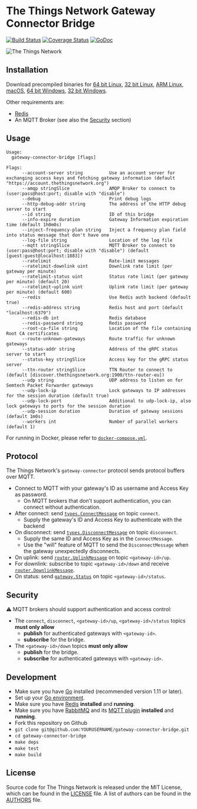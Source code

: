 # The Things Network Gateway Connector Bridge

[![Build Status](https://travis-ci.org/TheThingsNetwork/gateway-connector-bridge.svg?branch=master)](https://travis-ci.org/TheThingsNetwork/gateway-connector-bridge) [![Coverage Status](https://coveralls.io/repos/github/TheThingsNetwork/gateway-connector-bridge/badge.svg?branch=master)](https://coveralls.io/github/TheThingsNetwork/gateway-connector-bridge?branch=master) [![GoDoc](https://godoc.org/github.com/TheThingsNetwork/gateway-connector-bridge?status.svg)](https://godoc.org/github.com/TheThingsNetwork/gateway-connector-bridge)

![The Things Network](https://thethings.blob.core.windows.net/ttn/logo.svg)

## Installation

Download precompiled binaries for [64 bit Linux][download-linux-amd64], [32 bit Linux][download-linux-386], [ARM Linux][download-linux-arm], [macOS][download-darwin-amd64], [64 bit Windows][download-windows-amd64], [32 bit Windows][download-windows-386].

[download-linux-amd64]: https://ttnreleases.blob.core.windows.net/gateway-connector-bridge/master/gateway-connector-bridge-linux-amd64.zip
[download-linux-386]: https://ttnreleases.blob.core.windows.net/gateway-connector-bridge/master/gateway-connector-bridge-linux-386.zip
[download-linux-arm]: https://ttnreleases.blob.core.windows.net/gateway-connector-bridge/master/gateway-connector-bridge-linux-arm.zip
[download-darwin-amd64]: https://ttnreleases.blob.core.windows.net/gateway-connector-bridge/master/gateway-connector-bridge-darwin-amd64.zip
[download-windows-amd64]: https://ttnreleases.blob.core.windows.net/gateway-connector-bridge/master/gateway-connector-bridge-windows-amd64.exe.zip
[download-windows-386]: https://ttnreleases.blob.core.windows.net/gateway-connector-bridge/master/gateway-connector-bridge-windows-386.exe.zip

Other requirements are:

- [Redis](http://redis.io/download)
- An MQTT Broker (see also the [Security](#security) section)

## Usage

```
Usage:
  gateway-connector-bridge [flags]

Flags:
      --account-server string          Use an account server for exchanging access keys and fetching gateway information (default "https://account.thethingsnetwork.org")
      --amqp stringSlice               AMQP Broker to connect to (user:pass@host:port; disable with "disable")
      --debug                          Print debug logs
      --http-debug-addr string         The address of the HTTP debug server to start
      --id string                      ID of this bridge
      --info-expire duration           Gateway Information expiration time (default 1h0m0s)
      --inject-frequency-plan string   Inject a frequency plan field into status message that don't have one
      --log-file string                Location of the log file
      --mqtt stringSlice               MQTT Broker to connect to (user:pass@host:port; disable with "disable") (default [guest:guest@localhost:1883])
      --ratelimit                      Rate-limit messages
      --ratelimit-downlink uint        Downlink rate limit (per gateway per minute)
      --ratelimit-status uint          Status rate limit (per gateway per minute) (default 20)
      --ratelimit-uplink uint          Uplink rate limit (per gateway per minute) (default 600)
      --redis                          Use Redis auth backend (default true)
      --redis-address string           Redis host and port (default "localhost:6379")
      --redis-db int                   Redis database
      --redis-password string          Redis password
      --root-ca-file string            Location of the file containing Root CA certificates
      --route-unknown-gateways         Route traffic for unknown gateways
      --status-addr string             Address of the gRPC status server to start
      --status-key stringSlice         Access key for the gRPC status server
      --ttn-router stringSlice         TTN Router to connect to (default [discover.thethingsnetwork.org:1900/ttn-router-eu])
      --udp string                     UDP address to listen on for Semtech Packet Forwarder gateways
      --udp-lock-ip                    Lock gateways to IP addresses for the session duration (default true)
      --udp-lock-port                  Additional to udp-lock-ip, also lock gateways to ports for the session duration
      --udp-session duration           Duration of gateway sessions (default 1m0s)
      --workers int                    Number of parallel workers (default 1)
```

For running in Docker, please refer to [`docker-compose.yml`](docker-compose.yml).

## Protocol

The Things Network's `gateway-connector` protocol sends protocol buffers over MQTT.

- Connect to MQTT with your gateway's ID as username and Access Key as password.
  - On MQTT brokers that don't support authentication, you can connect without authentication.
- After connect: send [`types.ConnectMessage`](types/types.proto) on topic `connect`.
  - Supply the gateway's ID and Access Key to authenticate with the backend
- On disconnect: send [`types.DisconnectMessage`](types/types.proto) on topic `disconnect`.
  - Supply the same ID and Access Key as in the `ConnectMessage`.
  - Use the "will" feature of MQTT to send the `DisconnectMessage` when the gateway unexpectedly disconnects.
- On uplink: send [`router.UplinkMessage`](https://github.com/TheThingsNetwork/api/blob/master/router/router.proto) on topic `<gateway-id>/up`.
- For downlink: subscribe to topic `<gateway-id>/down` and receive [`router.DownlinkMessage`](https://github.com/TheThingsNetwork/api/blob/master/router/router.proto).
- On status: send [`gateway.Status`](https://github.com/TheThingsNetwork/api/blob/master/gateway/gateway.proto) on topic `<gateway-id>/status`.

## Security

⚠️ MQTT brokers should support authentication and access control:

- The `connect`, `disconnect`, `<gateway-id>/up`, `<gateway-id>/status` topics **must only allow**
  - **publish** for authenticated gateways with `<gateway-id>`.
  - **subscribe** for the bridge.
- The `<gateway-id>/down` topics **must only allow**
  - **publish** for the bridge.
  - **subscribe** for authenticated gateways with `<gateway-id>`.

## Development

- Make sure you have [Go](https://golang.org) installed (recommended version 1.11 or later).
- Set up your [Go environment](https://golang.org/doc/code.html#GOPATH).
- Make sure you have [Redis](http://redis.io/download) **installed** and **running**.
- Make sure you have [RabbitMQ](https://www.rabbitmq.com/download.html) and its [MQTT plugin](https://www.rabbitmq.com/mqtt.html) **installed** and **running**.
- Fork this repository on Github
- `git clone git@github.com:YOURUSERNAME/gateway-connector-bridge.git`
- `cd gateway-connector-bridge`
- `make deps`
- `make test`
- `make build`

## License

Source code for The Things Network is released under the MIT License, which can be found in the [LICENSE](LICENSE) file. A list of authors can be found in the [AUTHORS](AUTHORS) file.
